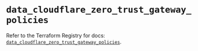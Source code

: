 # `data_cloudflare_zero_trust_gateway_policies`

Refer to the Terraform Registry for docs: [`data_cloudflare_zero_trust_gateway_policies`](https://registry.terraform.io/providers/cloudflare/cloudflare/5.9.0/docs/data-sources/zero_trust_gateway_policies).
